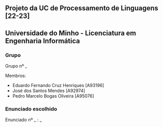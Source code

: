 
## Projeto da UC de Processamento de Linguagens [22-23] 
## Universidade do Minho - Licenciatura em Engenharia Informática

### Grupo 

Grupo nº _ 

  Membros:
  
  - Eduardo Fernando Cruz Henriques [A93196]
  - José dos Santos Mendes [A92974]
  - Pedro Marcelo Bogas Oliveira [A95076]

### Enunciado escolhido

Enunciado nº _ : _
